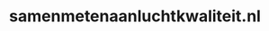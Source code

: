 ---
layout: post
title:  "samenmetenaanluchtkwaliteit.nl"
internal_url:  "/dutchgov/samenmetenaanluchtkwaliteit.nl.html"
categories: dutchgov
---